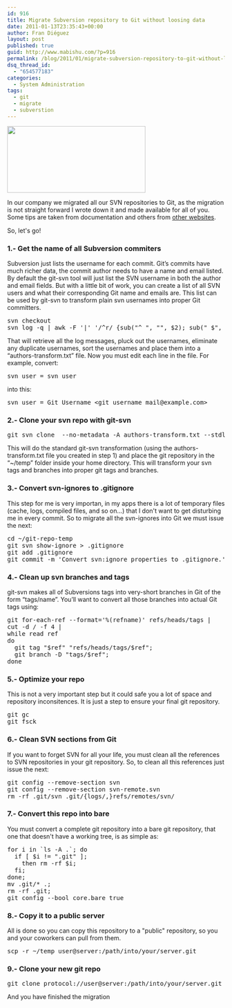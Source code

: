 ```yaml
---
id: 916
title: Migrate Subversion repository to Git without loosing data
date: 2011-01-13T23:35:43+00:00
author: Fran Diéguez
layout: post
published: true
guid: http://www.mabishu.com/?p=916
permalink: /blog/2011/01/migrate-subversion-repository-to-git-without-loosing-data/
dsq_thread_id:
  - "654577183"
categories:
  - System Administration
tags:
  - git
  - migrate
  - subverstion
---
```

<img class="alignright" src="/assets/2011/01/git-pony-svn-ogre.png" alt="" width="320" height="154" />

In our company we migrated all our SVN repositories to Git, as the migration is not straight forward I wrote down it and made available for all of you. Some tips are taken from documentation and others from <a href="http://stackoverflow.com/">other websites</a>.

So, let's go!<!--more-->
<h3>1.- Get the name of all Subversion commiters</h3>
Subversion just lists the username for each commit. Git’s commits have much richer data, the commit author needs to have a name and email listed. By default the git-svn tool will just list the SVN username in both the author and email fields. But with a little bit of work, you can create a list of all SVN users and what their corresponding Git name and emails are. This list can be used by git-svn to transform plain svn usernames into proper Git committers.
<pre>svn checkout
svn log -q | awk -F '|' '/^r/ {sub("^ ", "", $2); sub(" $", "", $2); print $2" = "$2" &lt;"$2"&gt;"}' | sort -u &gt; authors-transform.txt</pre>
That will retrieve all the log messages, pluck out the usernames, eliminate any duplicate usernames, sort the usernames and place them into a “authors-transform.txt” file. Now you must edit each line in the file. For example, convert:
<pre>svn_user = svn_user</pre>
into this:
<pre>svn_user = Git Username &lt;git_username_mail@example.com&gt;</pre>
<h3>2.- Clone your svn repo with git-svn</h3>
<pre>git svn clone  --no-metadata -A authors-transform.txt --stdlayout ~/git-repo-temp</pre>
This will do the standard git-svn transformation (using the authors-transform.txt file you created in step 1) and place the git repository in the “~/temp” folder inside your home directory. This will transform your svn tags and branches into proper git tags and branches.
<h3>3.- Convert svn-ignores to .gitignore</h3>
This step for me is very importan, in my apps there is a lot of temporary files (cache, logs, compiled files, and so on...) that I don't want to get disturbing me in every commit. So to migrate all the svn-ignores into Git we must issue the next:
<pre>cd ~/git-repo-temp
git svn show-ignore &gt; .gitignore
git add .gitignore
git commit -m 'Convert svn:ignore properties to .gitignore.'</pre>
<h3>4.- Clean up svn branches and tags</h3>
git-svn makes all of Subversions tags into very-short branches in Git of the form “tags/name”. You’ll want to convert all those branches into actual Git tags using:
<pre>git for-each-ref --format='%(refname)' refs/heads/tags |
cut -d / -f 4 |
while read ref
do
  git tag "$ref" "refs/heads/tags/$ref";
  git branch -D "tags/$ref";
done</pre>
<h3>5.- Optimize your repo</h3>
This is not a very important step but it could safe you a lot of space and repository inconsitences. It is just a step to ensure your final git repository.
<pre>git gc
git fsck</pre>
<h3>6.- Clean SVN sections from Git</h3>
If you want to forget SVN for all your life, you must clean all the references to SVN repositories in your git repository. So, to clean all this references just issue the next:
<pre>git config --remove-section svn
git config --remove-section svn-remote.svn
rm -rf .git/svn .git/{logs/,}refs/remotes/svn/</pre>
<h3>7.- Convert this repo into bare</h3>
You must convert a complete git repository into a bare git repository, that one that doesn't have a working tree, is as simple as:
<pre>for i in `ls -A .`; do
  if [ $i != ".git" ];
    then rm -rf $i;
  fi;
done;
mv .git/* .;
rm -rf .git;
git config --bool core.bare true</pre>
<h3>8.- Copy it to a public server</h3>
All is done so you can copy this repository to a "public" repository, so you and your coworkers can pull from them.
<pre>scp -r ~/temp user@server:/path/into/your/server.git</pre>
<h3>9.- Clone your new git repo</h3>
<pre>git clone protocol://user@server:/path/into/your/server.git</pre>
And you have finished the migration
